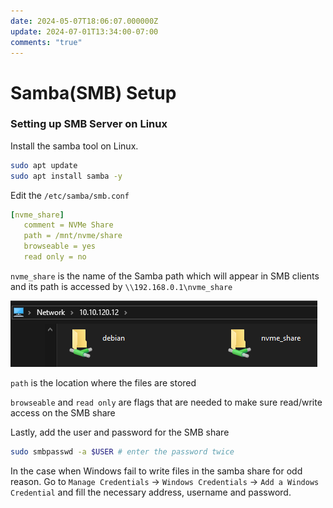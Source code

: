 ```yaml
---
date: 2024-05-07T18:06:07.000000Z
update: 2024-07-01T13:34:00-07:00
comments: "true"
---
```

# Samba(SMB) Setup

### Setting up SMB Server on Linux

Install the samba tool on Linux.

```bash
sudo apt update
sudo apt install samba -y
```

Edit the `/etc/samba/smb.conf`

```yaml
[nvme_share]
   comment = NVMe Share
   path = /mnt/nvme/share
   browseable = yes
   read only = no
```

`nvme_share` is the name of the Samba path which will appear in SMB clients and its path is accessed by `\\192.168.0.1\nvme_share`

![](assets/gallery/2024-05/image.png)

`path` is the location where the files are stored

`browseable` and `read only` are flags that are needed to make sure read/write access on the SMB share

Lastly, add the user and password for the SMB share

```bash
sudo smbpasswd -a $USER # enter the password twice
```

In the case when Windows fail to write files in the samba share for odd reason. Go to `Manage Credentials` -> `Windows Credentials` -> `Add a Windows Credential` and fill the necessary address, username and password.